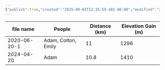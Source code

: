 ```yaml
---
{"publish":true,"created":"2025-09-03T13:35:59.481-06:00","modified":"2025-09-03T14:56:12.871-06:00","published":"2025-09-03T14:56:12.871-06:00","tags":["route"],"cssclasses":"","elevation":null,"region":"Bow Valley","location":"51.087915, -115.267565","DWYT":null,"Kane":"Easy","completed":true}
---
```



|  file name   |       People        | Distance (km) | Elevation Gain (m) |
| ------------ | ------------------- | ------------- | ------------------ |
| 2020-06-20-1 | Adam, Colton, Emily |      11       |        1296        |
|  2024-04-20  |        Adam         |     10.8      |        1410        |